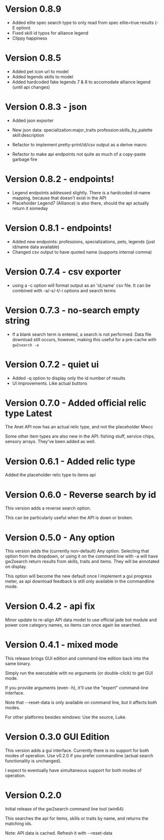 # Version 0.8.9

- Added elite spec search type to only read from spec elite=true results (-E option)
- Fixed skill id typos for alliance legend
- Clippy happiness

# Version 0.8.5

- Added pet icon url to model
- Added legends skills to model
- Added hardcoded fake legends 7 & 8 to accomodate alliance legend (until api changes)

# Version 0.8.3 - json

- Added json exporter
- New json data:
	specialization:major_traits
	profession:skills_by_palette
	skill:description

- Refactor to implement pretty-print/id/csv output as a derive macro
- Refactor to make api endpoints not quite as much of a copy-paste garbage fire

# Version 0.8.2 - endpoints!

- Legend endpoints addressed slightly. There is a hardcoded id-name mapping, because that doesn't exist in the API
- Placeholder Legend7 (Alliance) is also there, should the api actually return it someday

# Version 0.8.1 - endpoints!

- Added new endpoints: professions, specializations, pets, legends (just id/name data available)
- Changed csv output to have quoted name (supports internal comma)

# Version 0.7.4 - csv exporter

- using a -c option will format output as an 'id,name' csv file. It can be combined with -a/-s/-t/-i options and search terms

# Version 0.7.3 - no-search empty string

- If a blank search term is entered, a search is not performed. Data file download still occurs, however, making this useful for a pre-cache with `gw2search -a`

# Version 0.7.2 - quiet ui

- Added -q option to display only the id number of results
- UI improvements. Like actual buttons

# Version 0.7.0 - Added official relic type Latest

The Anet API now has an actual relic type, and not the placeholder Mwcc

Some other item types are also new in the API: fishing stuff, service chips, sensory arrays. They've been added as well.

# Version 0.6.1 - Added relic type

Added the placeholder relic type to items api

# Version 0.6.0 - Reverse search by id

This version adds a reverse search option.

This can be particularly useful when the API is down or broken.

# Version 0.5.0 - Any option

This version adds the (currently non-default) Any option. Selecting that option from the dropdown, or using it on the command line with -a will have gw2search return results from skills, traits and items. They will be annotated on display.

This option will become the new default once I implement a gui progress meter, as api download feedback is still only available in the commandline mode.

# Version 0.4.2 - api fix

Minor update to re-align API data model to use official jade bot module and power core category names, so items can once again be searched.

# Version 0.4.1 - mixed mode

This release brings GUI edition and command-line edition back into the same binary.

Simply run the executable with no arguments (or double-click) to get GUI mode.

If you provide arguments (even -h), it'll use the "expert" command-line interface.

Note that --reset-data is only available on command line, but it affects both modes.

For other platforms besides windows: Use the source, Luke.

# Version 0.3.0 GUI Edition

This version adds a gui interface. Currently there is no support for both modes of operation. Use v0.2.0 if you prefer commandline (actual search functionality is unchanged).

I expect to eventually have simultaneous support for both modes of operation.

# Version 0.2.0

Initial release of the gw2search command line tool (win64)

This searches the api for items, skills or traits by name, and returns the matching ids.

Note: API data is cached. Refresh it with --reset-data
